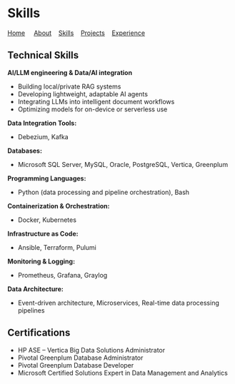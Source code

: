 # Skills

[Home](index.md) &nbsp; &nbsp; [About](about.md) &nbsp; &nbsp;[Skills](skills.md) &nbsp; &nbsp;[Projects](projects.md) &nbsp; &nbsp;[Experience](expirience.md)

## Technical Skills

**AI/LLM engineering & Data/AI integration**

- Building local/private RAG systems
- Developing lightweight, adaptable AI agents
- Integrating LLMs into intelligent document workflows
- Optimizing models for on-device or serverless use

**Data Integration Tools:**  
- Debezium, Kafka  

**Databases:**  
- Microsoft SQL Server, MySQL, Oracle, PostgreSQL, Vertica, Greenplum  

**Programming Languages:**  
- Python (data processing and pipeline orchestration), Bash  

**Containerization & Orchestration:**  
- Docker, Kubernetes  

**Infrastructure as Code:**  
- Ansible, Terraform, Pulumi  

**Monitoring & Logging:**  
- Prometheus, Grafana, Graylog  

**Data Architecture:**  
- Event-driven architecture, Microservices, Real-time data processing pipelines  

## Certifications

- HP ASE – Vertica Big Data Solutions Administrator  
- Pivotal Greenplum Database Administrator  
- Pivotal Greenplum Database Developer  
- Microsoft Certified Solutions Expert in Data Management and Analytics  
